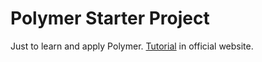 # Polymer Starter Project

Just to learn and apply Polymer. [Tutorial](https://www.polymer-project.org/docs/start/getting-the-code.html) in official website.

